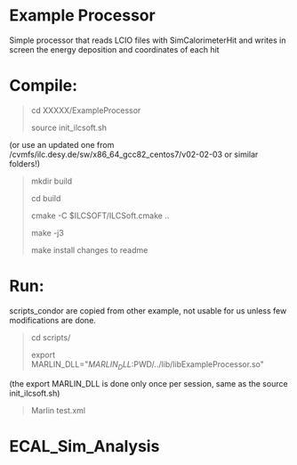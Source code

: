 # Example Processor
Simple processor that reads LCIO files with SimCalorimeterHit and writes in screen the energy deposition and coordinates of each hit

# Compile:

> cd XXXXX/ExampleProcessor
>
> source init_ilcsoft.sh

(or use an updated one from /cvmfs/ilc.desy.de/sw/x86_64_gcc82_centos7/v02-02-03 or similar folders!)

> mkdir build
> 
> cd build
> 
> cmake -C $ILCSOFT/ILCSoft.cmake ..
> 
> make -j3
> 
> make install
>changes to readme

# Run: 
scripts_condor are copied from other example, not usable for us unless few modifications are done.

> cd scripts/
> 
> export MARLIN_DLL="$MARLIN_DLL:$PWD/../lib/libExampleProcessor.so"
> 
(the export MARLIN_DLL is done only once per session, same as the source init_ilcsoft.sh)
> Marlin test.xml
> 
# ECAL_Sim_Analysis
